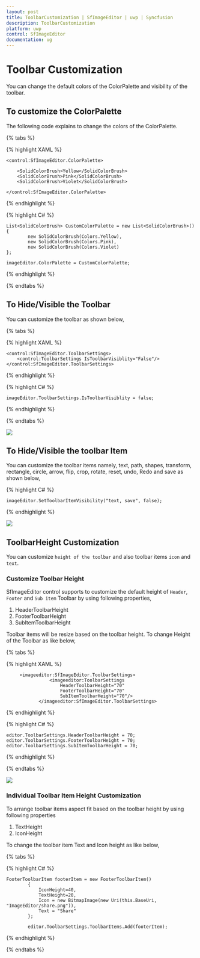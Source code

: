 ```yaml
---
layout: post
title: ToolbarCustomization | SfImageEditor | uwp | Syncfusion
description: ToolbarCustomization
platform: uwp
control: SfImageEditor
documentation: ug
---
```


# Toolbar Customization

You can change the default colors of the ColorPalette and visibility of the toolbar.

## To customize the ColorPalette

The following code explains to change the colors of the ColorPalette.

{% tabs %}

{% highlight XAML %}

    <control:SfImageEditor.ColorPalette>

        <SolidColorBrush>Yellow</SolidColorBrush>
        <SolidColorBrush>Pink</SolidColorBrush>
        <SolidColorBrush>Violet</SolidColorBrush>

    </control:SfImageEditor.ColorPalette>    

{% endhighlight %}

{% highlight C# %}

    List<SolidColorBrush> CustomColorPalette = new List<SolidColorBrush>()
    {
            new SolidColorBrush(Colors.Yellow),
            new SolidColorBrush(Colors.Pink),
            new SolidColorBrush(Colors.Violet)
    };
     
    imageEditor.ColorPalette = CustomColorPalette;

{% endhighlight %}

{% endtabs %}


## To Hide/Visible the Toolbar

You can customize the toolbar as shown below,

{% tabs %}

{% highlight XAML %}

    <control:SfImageEditor.ToolbarSettings>
        <control:ToolbarSettings IsToolbarVisiblity="False"/>
    </control:SfImageEditor.ToolbarSettings>

{% endhighlight %}            

{% highlight C# %}

    imageEditor.ToolbarSettings.IsToolbarVisiblity = false;

{% endhighlight %}

{% endtabs %}

![](toolbarCustomization_images/ToolbarVisibility.png)


## To Hide/Visible the toolbar Item

You can customize the toolbar items namely, text, path, shapes, transform, rectangle, circle, arrow, flip, crop, rotate, reset, undo, Redo and save as shown below,

{% highlight C# %}

    imageEditor.SetToolbarItemVisibility("text, save", false); 

{% endhighlight %}

![](toolbarCustomization_images/ToolbarItemVisibility.png)

## ToolbarHeight Customization

You can customize `height of the toolbar` and also toolbar items `icon` and `text`.

### Customize Toolbar Height 

SfImageEditor control supports to customize the default height of `Header`, `Footer` and `Sub item` Toolbar by using following properties,
1.	HeaderToolbarHeight
2.	FooterToolbarHeight 
3.	SubItemToolbarHeight

Toolbar items will be resize based on the toolbar height. To change Height of the Toolbar as like below,

{% tabs %}

{% highlight XAML %}

         <imageeditor:SfImageEditor.ToolbarSettings>
                    <imageeditor:ToolbarSettings 
                        HeaderToolbarHeight="70"
                        FooterToolbarHeight="70"                          
                        SubItemToolbarHeight="70"/>
                </imageeditor:SfImageEditor.ToolbarSettings>

{% endhighlight %}

{% highlight C# %}

    editor.ToolbarSettings.HeaderToolbarHeight = 70;
    editor.ToolbarSettings.FooterToolbarHeight = 70;
    editor.ToolbarSettings.SubItemToolbarHeight = 70;

{% endhighlight %}

{% endtabs %}

![](toolbarCustomization_images/ToolbarHeightUWP.png)

### Individual Toolbar Item Height Customization

To arrange toolbar items aspect fit based on the toolbar height by using following properties  

1.  TextHeight
2.  IconHeight

To change the toolbar item Text and Icon height as like below,

{% tabs %}

{% highlight C# %}

    FooterToolbarItem footerItem = new FooterToolbarItem()
            {
                IconHeight=40,
                TextHeight=20,
                Icon = new BitmapImage(new Uri(this.BaseUri, "ImageEditor/share.png")),
                Text = "Share"
            };

            editor.ToolbarSettings.ToolbarItems.Add(footerItem);

{% endhighlight %}

{% endtabs %}

